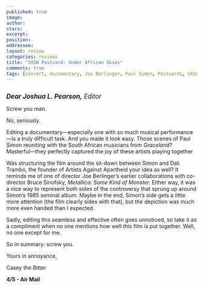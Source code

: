 ```yaml
---
published: true
image:
author: 
stars: 
excerpt: 
position: 
addressee: 
layout: review
categories: reviews
title: "SXSW Postcard: Under African Skies"
comments: true
tags: [concert, documentary, Joe Berlinger, Paul Simon, Postcards, SXSW]
---
```

<div><p><span class="full-image-block ssNonEditable"><span><img src="http://static.squarespace.com/static/5005f6bcc4aa41161b33e89e/5329cf1fe4b07c068ebf74de/5329cf1fe4b07c068ebf752a/1336620075647/underafricanskies.jpg" alt="" /></span></span></p>
<p><span style="font-size:120%;"><em><strong>Dear Joshua L. Pearson,</strong> Editor</em></span></p>
<p>Screw you man.</p>
<p>No, seriously.</p>
<p>Editing a documentary&mdash;especially one with so much musical performance&mdash;is a truly difficult task. And you made it look easy. Those scenes of Paul Simon reuniting with the South African musicians from <em>Graceland</em>? Masterful&mdash;they perfectly captured the joy of these artists playing together</p>
<p>Was structuring the film around the sit-down between Simon and Dali Trambo, the founder of Artists Against Apartheid your idea as well? It reminds me of one of director Joe Berlinger&rsquo;s earlier collaborations with co-director Bruce Sinofsky, <em>Metallica: Some Kind of Monster. </em>Either way, it was a nice way to represent both sides of the controversy that sprung up around Simon&rsquo;s<em> </em>1985 seminal album<em>. </em>Maybe in the end, Simon&rsquo;s side<em> </em>gets a little more attention (the film clearly sides with that), but the depiction was much more even handed than I expected.</p>
<p>Sadly, editing this seamless and effective often goes unnoticed, so take it as a compliment when no one mentions how well this film is put together. Well, no one except for me.</p>
<p>So in summary: screw you.</p>
<p>Yours in annoyance,</p>
<p>Casey the Bitter <em>&nbsp;</em></p>
<p><strong> </strong></p>
<p><strong>4/5 - Air Mail</strong></p></div>
